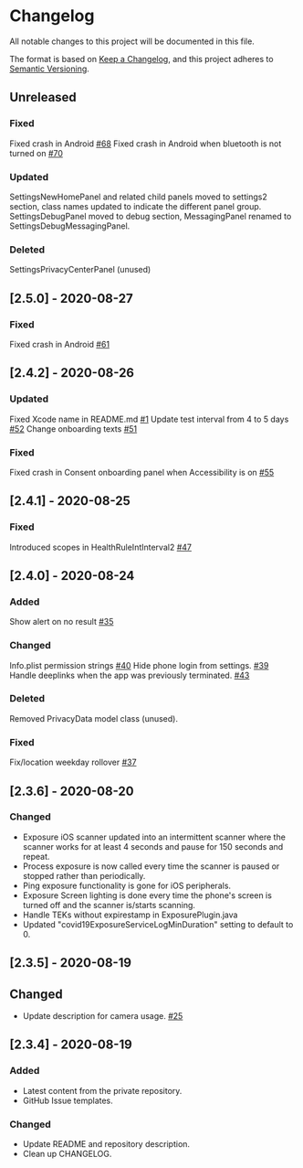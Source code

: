 # Changelog
All notable changes to this project will be documented in this file.

The format is based on [Keep a Changelog](https://keepachangelog.com/en/1.0.0/),
and this project adheres to [Semantic Versioning](https://semver.org/spec/v2.0.0.html).

## Unreleased
### Fixed
Fixed crash in Android [#68](https://github.com/rokwire/safer-illinois-app/issues/68)
Fixed crash in Android when bluetooth is not turned on [#70](https://github.com/rokwire/safer-illinois-app/issues/70)

### Updated
SettingsNewHomePanel and related child panels moved to settings2 section, class names updated to indicate the different panel group.
SettingsDebugPanel moved to debug section, MessagingPanel renamed to SettingsDebugMessagingPanel.


### Deleted
SettingsPrivacyCenterPanel (unused)


## [2.5.0] - 2020-08-27
### Fixed
Fixed crash in Android [#61](https://github.com/rokwire/safer-illinois-app/issues/61)

## [2.4.2] - 2020-08-26
### Updated
Fixed Xcode name in README.md [#1](https://github.com/rokwire/safer-illinois-app/issues/1)
Update test interval from 4 to 5 days [#52](https://github.com/rokwire/safer-illinois-app/issues/52)
Change onboarding texts [#51](https://github.com/rokwire/safer-illinois-app/issues/51)

### Fixed
Fixed crash in Consent onboarding panel when Accessibility is on [#55](https://github.com/rokwire/safer-illinois-app/issues/55)

## [2.4.1] - 2020-08-25
### Fixed
Introduced scopes in HealthRuleIntInterval2 [#47](https://github.com/rokwire/safer-illinois-app/issues/47)

## [2.4.0] - 2020-08-24
### Added
Show alert on no result [#35](https://github.com/rokwire/safer-illinois-app/issues/35)

### Changed
Info.plist permission strings [#40](https://github.com/rokwire/safer-illinois-app/issues/40)
Hide phone login from settings. [#39](https://github.com/rokwire/safer-illinois-app/issues/39)
Handle deeplinks when the app was previously terminated. [#43](https://github.com/rokwire/safer-illinois-app/issues/42)

### Deleted
Removed PrivacyData model class (unused).

### Fixed
Fix/location weekday rollover [#37](https://github.com/rokwire/safer-illinois-app/issues/37)

## [2.3.6] - 2020-08-20
### Changed
- Exposure iOS scanner updated into an intermittent scanner where the scanner works for at least 4 seconds and pause for 150 seconds and repeat.
- Process exposure is now called every time the scanner is paused or stopped rather than periodically.
- Ping exposure functionality is gone for iOS peripherals.
- Exposure Screen lighting is done every time the phone's screen is turned off and the scanner is/starts scanning. 
- Handle TEKs without expirestamp in ExposurePlugin.java
- Updated "covid19ExposureServiceLogMinDuration" setting to default to 0.

## [2.3.5] - 2020-08-19
## Changed
- Update description for camera usage. [#25](https://github.com/rokwire/safer-illinois-app/issues/25)

## [2.3.4] - 2020-08-19
### Added
- Latest content from the private repository.
- GitHub Issue templates.

### Changed
- Update README and repository description.
- Clean up CHANGELOG.
